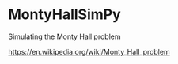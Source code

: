 # MontyHallSimPy
Simulating the Monty Hall problem

https://en.wikipedia.org/wiki/Monty_Hall_problem